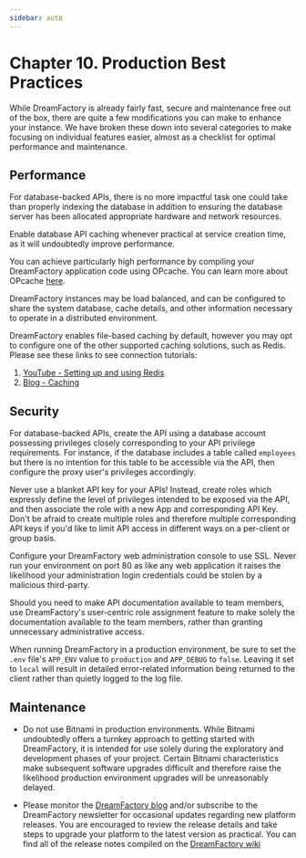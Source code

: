 ```yaml
---
sidebar: auto
---
```

# Chapter 10. Production Best Practices

While DreamFactory is already fairly fast, secure and maintenance free out of the box, there are quite a few modifications you can make to enhance your instance.  We have broken these down into several categories to make focusing on individual features easier, almost as a checklist for optimal performance and maintenance.

## Performance

For database-backed APIs, there is no more impactful task one could
take than properly indexing the database in addition to ensuring the
database server has been allocated appropriate hardware and network
resources.

Enable database API caching whenever practical at service creation
time, as it will undoubtedly improve performance.

You can achieve particularly high performance by compiling your
DreamFactory application code using OPcache. You can learn more about
OPcache [here](http://php.net/manual/en/book.opcache.php).

DreamFactory instances may be load balanced, and can be configured to
share the system database, cache details, and other information
necessary to operate in a distributed environment.

DreamFactory enables file-based caching by default, however you may
opt to configure one of the other supported caching solutions, such as
Redis. Please see these links to see connection tutorials:

 1. [YouTube - Setting up and using Redis](c94200f4d0567522370908afcdafd28d)<br>
 2. [Blog - Caching](http://blog.dreamfactory.com/new-dreamfactory-cache-service-supports-redis-memcahed-and-local-storage/)

## Security

For database-backed APIs, create the API using a database account
possessing privileges closely corresponding to your API privilege
requirements. For instance, if the database includes a table called
`employees` but there is no intention for this table to be accessible
via the API, then configure the proxy user's privileges accordingly.

Never use a blanket API key for your APIs! Instead, create roles which
expressly define the level of privileges intended to be exposed via
the API, and then associate the role with a new App and corresponding
API Key. Don't be afraid to create multiple roles and therefore
multiple corresponding API keys if you'd like to limit API access in
different ways on a per-client or group basis.

Configure your DreamFactory web administration console to use SSL.
Never run your environment on port 80 as like any web application it
raises the likelihood your administration login credentials could be
stolen by a malicious third-party.

Should you need to make API documentation available to team members,
use DreamFactory's user-centric role assignment feature to make solely
the documentation available to the team members, rather than granting
unnecessary administrative access.

When running DreamFactory in a production environment, be sure to set
the `.env` file's `APP_ENV` value to `production` and `APP_DEBUG` to
`false`. Leaving it set to `local` will result in detailed
error-related information being returned to the client rather than
quietly logged to the log file.

## Maintenance

* Do not use Bitnami in production environments. While Bitnami
undoubtedly offers a turnkey approach to getting started with
DreamFactory, it is intended for use solely during the exploratory and
development phases of your project. Certain Bitnami characteristics
make subsequent software upgrades difficult and therefore raise the
likelihood production environment upgrades will be unreasonably
delayed.

* Please monitor the [DreamFactory blog](https://blog.dreamfactory.com) and/or subscribe to the DreamFactory
newsletter for occasional updates regarding new platform releases. You
are encouraged to review the release details and take steps to upgrade
your platform to the latest version as practical.  You can find all of the release notes compiled on the [DreamFactory wiki](http://wiki.dreamfactory.com/DreamFactory/Release_Notes) 
